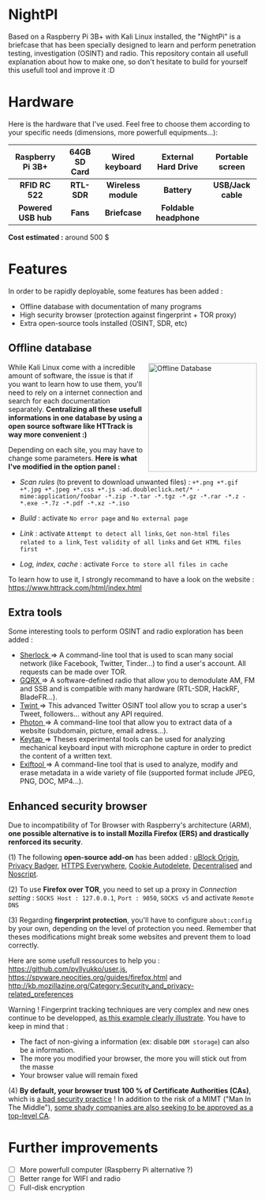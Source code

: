 # NightPI
Based on a Raspberry Pi 3B+ with Kali Linux installed, the "NightPi" is a briefcase that has been specially designed to learn and perform penetration testing, investigation (OSINT) and radio.
This repository contain all usefull explanation about how to make one, so don't hesitate to build for yourself this usefull tool and improve it :D

# Hardware

Here is the hardware that I've used. Feel free to choose them according to your specific needs (dimensions, more powerfull equipments...):

| **Raspberry Pi 3B+** | **64GB SD Card** | **Wired keyboard** | **External Hard Drive** | **Portable screen** |
| :---: | :---: | :---: | :---: | :---: |
|**RFID RC 522** | **RTL-SDR** | **Wireless module** | **Battery** | **USB/Jack cable** |
| **Powered USB hub** | **Fans** |  **Briefcase** | **Foldable headphone** |

**Cost estimated :** around 500 $


# Features
In order to be rapidly deployable, some features has been added :
- Offline database with documentation of many programs
- High security browser (protection against fingerprint + TOR proxy)
- Extra open-source tools installed (OSINT, SDR, etc)

## Offline database
<img src="https://github.com/Sekhan/NightPI/blob/master/HTTrack.jpg" alt="Offline Database" align="right" height="220px">

While Kali Linux come with a incredible amount of software, the issue is that if you want to learn how to use them, you'll need to rely on a internet connection and search for each documentation separately. **Centralizing all these usefull informations in one database by using a open source software like HTTrack is way more convenient :)**

Depending on each site, you may have to change some parameters. 
**Here is what I've modified in the option panel :**

- *Scan rules* (to prevent to download unwanted files) :
`+*.png +*.gif +*.jpg +*.jpeg
+*.css +*.js -ad.doubleclick.net/* -mime:application/foobar
-*.zip -*.tar -*.tgz -*.gz
-*.rar -*.z -*.exe -*.7z -*.pdf -*.xz -*.iso`

- *Build* : activate `No error page` and `No external page`
- *Link* : activate `Attempt to detect all links`, `Get non-html files related to a link`, `Test validity of all links`
and `Get HTML files first`
- *Log, index, cache* : activate `Force to store all files in cache`

To learn how to use it, I strongly recommand to have a look on the website : https://www.httrack.com/html/index.html

## Extra tools
Some interesting tools to perform OSINT and radio exploration has been added :
- <a href="https://github.com/TheYahya/sherlock">Sherlock </a> => A command-line tool that is used to scan many social network (like Facebook, Twitter, Tinder...) to find a user's account. All requests can be made over TOR.
- <a href="https://github.com/csete/gqrx">GQRX </a> => A software-defined radio that allow you to demodulate AM, FM and SSB and is compatible with many hardware (RTL-SDR, HackRF, BladeFR...).
- <a href="https://github.com/twintproject/twint">Twint </a> => This advanced Twitter OSINT tool allow you to scrap a user's Tweet, followers... without any API required.
- <a href="https://github.com/s0md3v/Photon">Photon </a> => A command-line tool that allow you to extract data of a website (subdomain, picture, email adress...).
- <a href="https://github.com/ggerganov/kbd-audio">Keytap </a> => Theses experimental tools can be used for analyzing mechanical keyboard input with microphone capture in order to predict the content of a written text.
- <a href="https://github.com/exiftool/exiftool">Exiftool </a> => A command-line tool that is used to analyze, modify and erase metadata in a wide variety of file (supported format include JPEG, PNG, DOC, MP4...).

## Enhanced security browser
Due to incompatibility of Tor Browser with Raspberry's architecture (ARM), **one possible alternative is to install Mozilla Firefox (ERS) and drastically renforced its security**. 

(1) The following **open-source add-on** has been added : <a href="https://addons.mozilla.org/fr/firefox/addon/ublock-origin/">uBlock Origin</a>, <a href="https://www.eff.org/privacybadger">Privacy Badger</a>, <a href="https://www.eff.org/https-everywhere">HTTPS Everywhere</a>, <a href="https://addons.mozilla.org/fr/firefox/addon/cookie-autodelete/">Cookie Autodelete</a>, <a href="https://decentraleyes.org/">Decentralised</a> and <a href="https://addons.mozilla.org/fr/firefox/addon/noscript/">Noscript</a>.

(2) To use **Firefox over TOR**, you need to set up a proxy in *Connection setting* : 
`SOCKS Host : 127.0.0.1`, `Port : 9050`, `SOCKS v5` and activate `Remote DNS`

(3) Regarding **fingerprint protection**, you'll have to configure `about:config` by your own, depending on the level of protection you need. Remember that theses modifications might break some websites and prevent them to load correctly.

Here are some usefull ressources to help you :
https://github.com/pyllyukko/user.js,
https://spyware.neocities.org/guides/firefox.html and
http://kb.mozillazine.org/Category:Security_and_privacy-related_preferences

Warning ! Fingerprint tracking techniques are very complex and new ones continue to be developped, <a href="https://arstechnica.com/information-technology/2017/02/now-sites-can-fingerprint-you-online-even-when-you-use-multiple-browsers/">as this example clearly illustrate</a>. You have to keep in mind that :
- The fact of non-giving a information (ex: disable `DOM storage`) can also be a information.
- The more you modified your browser, the more you will stick out from the masse
- Your browser value will remain fixed

(4) **By default, your browser trust 100 % of Certificate Authorities (CAs)**, which is <a href="https://blog.torproject.org/life-without-ca">a bad security practice</a> ! In addition to the risk of a MIMT ("Man In The Middle"), <a href="https://www.eff.org/deeplinks/2019/02/cyber-mercenary-groups-shouldnt-be-trusted-your-browser-or-anywhere-else">some shady companies are also seeking to be approved as a top-level CA</a>.

# Further improvements
- [ ] More powerfull computer (Raspberry Pi alternative ?)
- [ ] Better range for WIFI and radio
- [ ] Full-disk encryption
